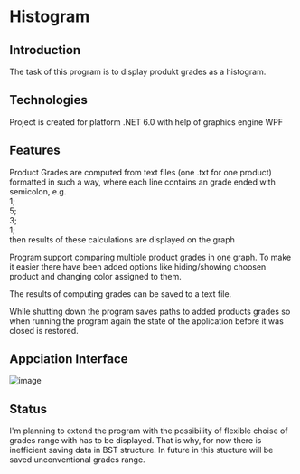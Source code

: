 # Histogram

## Introduction
The task of this program is to display produkt grades as a histogram.

## Technologies
Project is created for platform .NET 6.0
with help of graphics engine WPF 

## Features
Product Grades are computed from text files (one .txt for one product) formatted in such a way, where each line contains an grade ended with semicolon, e.g.\
1;\
5;\
3;\
1;\
then results of these calculations are displayed on the graph

Program support comparing multiple product grades in one graph. To make it easier there have been added options like hiding/showing choosen product and changing  color assigned to them.

The results of computing grades can be saved to a text file.

While shutting down the program saves paths to added products grades so when running the program again the state of the application before it was closed is restored.

## Appciation Interface
![image](https://user-images.githubusercontent.com/108276673/176774973-4927c069-7343-4acb-a4ee-05c08b6f6f90.png)

## Status
I'm planning to extend the program with the possibility of flexible choise of grades range with has to be displayed. That is why, for now there is inefficient saving data in BST structure. In future in this stucture will be saved unconventional grades range.
